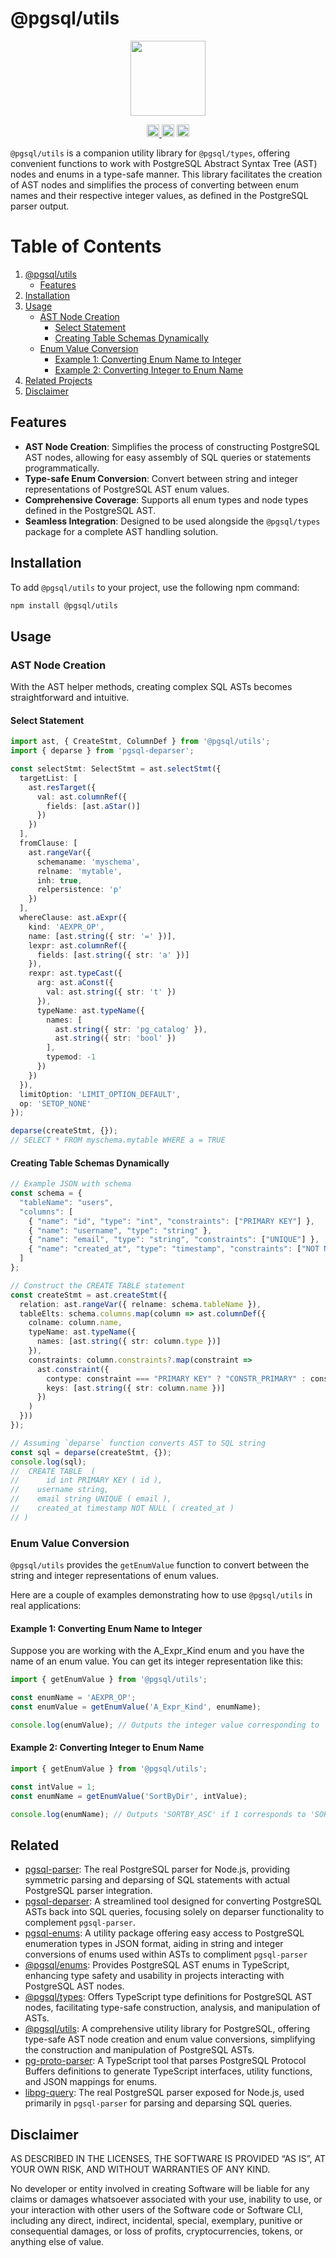 # @pgsql/utils

<p align="center" width="100%">
  <img height="120" src="https://github.com/launchql/pgsql-parser/assets/545047/6440fa7d-918b-4a3b-8d1b-755d85de8bea" />
</p>

<p align="center" width="100%">
  <a href="https://github.com/launchql/pgsql-parser/actions/workflows/run-tests.yaml">
    <img height="20" src="https://github.com/launchql/pgsql-parser/actions/workflows/run-tests.yaml/badge.svg" />
  </a>
   <!-- <a href="https://www.npmjs.com/package/@pgsql/utils"><img height="20" src="https://img.shields.io/npm/dt/@pgsql/utils"></a> -->
   <!-- <a href="https://www.npmjs.com/package/@pgsql/utils"><img height="20" src="https://img.shields.io/npm/dw/@pgsql/utils"/></a> -->
   <a href="https://github.com/launchql/pgsql-parser/blob/main/LICENSE-MIT"><img height="20" src="https://img.shields.io/badge/license-MIT-blue.svg"/></a>
   <a href="https://www.npmjs.com/package/@pgsql/utils"><img height="20" src="https://img.shields.io/github/package-json/v/launchql/pgsql-parser?filename=packages%2Futils%2Fpackage.json"/></a>
</p>

`@pgsql/utils` is a companion utility library for `@pgsql/types`, offering convenient functions to work with PostgreSQL Abstract Syntax Tree (AST) nodes and enums in a type-safe manner. This library facilitates the creation of AST nodes and simplifies the process of converting between enum names and their respective integer values, as defined in the PostgreSQL parser output.

# Table of Contents

1. [@pgsql/utils](#pgsql-utils)
   - [Features](#features)
2. [Installation](#installation)
3. [Usage](#usage)
   - [AST Node Creation](#ast-node-creation)
     - [Select Statement](#select-statement)
     - [Creating Table Schemas Dynamically](#creating-table-schemas-dynamically)
   - [Enum Value Conversion](#enum-value-conversion)
     - [Example 1: Converting Enum Name to Integer](#example-1-converting-enum-name-to-integer)
     - [Example 2: Converting Integer to Enum Name](#example-2-converting-integer-to-enum-name)
4. [Related Projects](#related)
5. [Disclaimer](#disclaimer)

## Features

- **AST Node Creation**: Simplifies the process of constructing PostgreSQL AST nodes, allowing for easy assembly of SQL queries or statements programmatically.
- **Type-safe Enum Conversion**: Convert between string and integer representations of PostgreSQL AST enum values.
- **Comprehensive Coverage**: Supports all enum types and node types defined in the PostgreSQL AST.
- **Seamless Integration**: Designed to be used alongside the `@pgsql/types` package for a complete AST handling solution.


## Installation

To add `@pgsql/utils` to your project, use the following npm command:

```bash
npm install @pgsql/utils
```

## Usage

### AST Node Creation

With the AST helper methods, creating complex SQL ASTs becomes straightforward and intuitive.

#### Select Statement

```ts
import ast, { CreateStmt, ColumnDef } from '@pgsql/utils';
import { deparse } from 'pgsql-deparser';

const selectStmt: SelectStmt = ast.selectStmt({
  targetList: [
    ast.resTarget({
      val: ast.columnRef({
        fields: [ast.aStar()]
      })
    })
  ],
  fromClause: [
    ast.rangeVar({
      schemaname: 'myschema',
      relname: 'mytable',
      inh: true,
      relpersistence: 'p'
    })
  ],
  whereClause: ast.aExpr({
    kind: 'AEXPR_OP',
    name: [ast.string({ str: '=' })],
    lexpr: ast.columnRef({
      fields: [ast.string({ str: 'a' })]
    }),
    rexpr: ast.typeCast({
      arg: ast.aConst({
        val: ast.string({ str: 't' })
      }),
      typeName: ast.typeName({
        names: [
          ast.string({ str: 'pg_catalog' }),
          ast.string({ str: 'bool' })
        ],
        typemod: -1
      })
    })
  }),
  limitOption: 'LIMIT_OPTION_DEFAULT',
  op: 'SETOP_NONE'
});

deparse(createStmt, {});
// SELECT * FROM myschema.mytable WHERE a = TRUE
```

#### Creating Table Schemas Dynamically

```ts
// Example JSON with schema
const schema = {
  "tableName": "users",
  "columns": [
    { "name": "id", "type": "int", "constraints": ["PRIMARY KEY"] },
    { "name": "username", "type": "string" },
    { "name": "email", "type": "string", "constraints": ["UNIQUE"] },
    { "name": "created_at", "type": "timestamp", "constraints": ["NOT NULL"] }
  ]
};

// Construct the CREATE TABLE statement
const createStmt = ast.createStmt({
  relation: ast.rangeVar({ relname: schema.tableName }),
  tableElts: schema.columns.map(column => ast.columnDef({
    colname: column.name,
    typeName: ast.typeName({
      names: [ast.string({ str: column.type })]
    }),
    constraints: column.constraints?.map(constraint =>
      ast.constraint({
        contype: constraint === "PRIMARY KEY" ? "CONSTR_PRIMARY" : constraint === "UNIQUE" ? "CONSTR_UNIQUE" : "CONSTR_NOTNULL",
        keys: [ast.string({ str: column.name })]
      })
    )
  }))
});

// Assuming `deparse` function converts AST to SQL string
const sql = deparse(createStmt, {});
console.log(sql);
//  CREATE TABLE  (
//  	id int PRIMARY KEY ( id ),
// 	  username string,
// 	  email string UNIQUE ( email ),
// 	  created_at timestamp NOT NULL ( created_at ) 
// )

```

### Enum Value Conversion

`@pgsql/utils` provides the `getEnumValue` function to convert between the string and integer representations of enum values.

Here are a couple of examples demonstrating how to use `@pgsql/utils` in real applications:

#### Example 1: Converting Enum Name to Integer

Suppose you are working with the A_Expr_Kind enum and you have the name of an enum value. You can get its integer representation like this:

```ts
import { getEnumValue } from '@pgsql/utils';

const enumName = 'AEXPR_OP';
const enumValue = getEnumValue('A_Expr_Kind', enumName);

console.log(enumValue); // Outputs the integer value corresponding to 'AEXPR_OP'
```

#### Example 2: Converting Integer to Enum Name

```ts
import { getEnumValue } from '@pgsql/utils';

const intValue = 1;
const enumName = getEnumValue('SortByDir', intValue);

console.log(enumName); // Outputs 'SORTBY_ASC' if 1 corresponds to 'SORTBY_ASC'
```

## Related

* [pgsql-parser](https://github.com/launchql/pgsql-parser): The real PostgreSQL parser for Node.js, providing symmetric parsing and deparsing of SQL statements with actual PostgreSQL parser integration.
* [pgsql-deparser](https://github.com/launchql/pgsql-parser/tree/main/packages/deparser): A streamlined tool designed for converting PostgreSQL ASTs back into SQL queries, focusing solely on deparser functionality to complement `pgsql-parser`.
* [pgsql-enums](https://github.com/launchql/pgsql-parser/tree/main/packages/enums-json): A utility package offering easy access to PostgreSQL enumeration types in JSON format, aiding in string and integer conversions of enums used within ASTs to compliment `pgsql-parser`
* [@pgsql/enums](https://github.com/launchql/pgsql-parser/tree/main/packages/enums): Provides PostgreSQL AST enums in TypeScript, enhancing type safety and usability in projects interacting with PostgreSQL AST nodes.
* [@pgsql/types](https://github.com/launchql/pgsql-parser/tree/main/packages/types): Offers TypeScript type definitions for PostgreSQL AST nodes, facilitating type-safe construction, analysis, and manipulation of ASTs.
* [@pgsql/utils](https://github.com/launchql/pgsql-parser/tree/main/packages/utils): A comprehensive utility library for PostgreSQL, offering type-safe AST node creation and enum value conversions, simplifying the construction and manipulation of PostgreSQL ASTs.
* [pg-proto-parser](https://github.com/launchql/pg-proto-parser): A TypeScript tool that parses PostgreSQL Protocol Buffers definitions to generate TypeScript interfaces, utility functions, and JSON mappings for enums.
* [libpg-query](https://github.com/launchql/libpg-query-node): The real PostgreSQL parser exposed for Node.js, used primarily in `pgsql-parser` for parsing and deparsing SQL queries.

## Disclaimer

AS DESCRIBED IN THE LICENSES, THE SOFTWARE IS PROVIDED “AS IS”, AT YOUR OWN RISK, AND WITHOUT WARRANTIES OF ANY KIND.

No developer or entity involved in creating Software will be liable for any claims or damages whatsoever associated with your use, inability to use, or your interaction with other users of the Software code or Software CLI, including any direct, indirect, incidental, special, exemplary, punitive or consequential damages, or loss of profits, cryptocurrencies, tokens, or anything else of value.